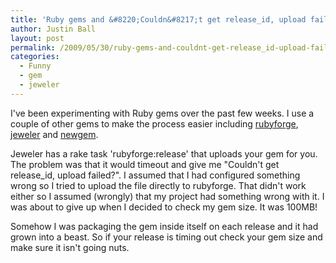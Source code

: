 ```yaml
---
title: 'Ruby gems and &#8220;Couldn&#8217;t get release_id, upload failed?&#8221;'
author: Justin Ball
layout: post
permalink: /2009/05/30/ruby-gems-and-couldnt-get-release_id-upload-failed/
categories:
  - Funny
  - gem
  - jeweler
---
```

I've been experimenting with Ruby gems over the past few weeks. I use a couple of other gems to make the process easier including [rubyforge][1], [jeweler][2] and [newgem][3].

 [1]: http://rubyforge.org/projects/codeforpeople
 [2]: http://github.com/technicalpickles/jeweler/tree/master
 [3]: http://newgem.rubyforge.org/

Jeweler has a rake task 'rubyforge:release' that uploads your gem for you. The problem was that it would timeout and give me "Couldn't get release_id, upload failed?". I assumed that I had configured something wrong so I tried to upload the file directly to rubyforge. That didn't work either so I assumed (wrongly) that my project had something wrong with it. I was about to give up when I decided to check my gem size. It was 100MB!

Somehow I was packaging the gem inside itself on each release and it had grown into a beast. So if your release is timing out check your gem size and make sure it isn't going nuts.